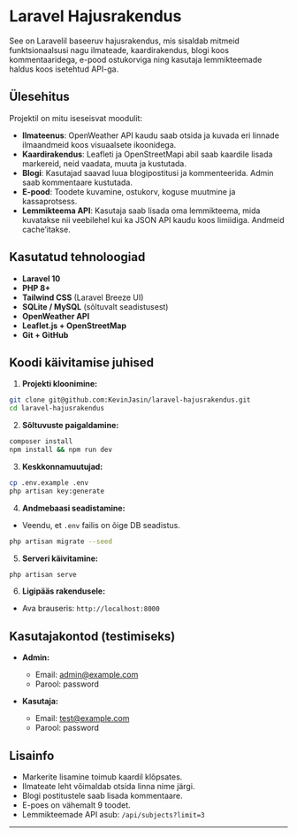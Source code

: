 # Laravel Hajusrakendus

See on Laravelil baseeruv hajusrakendus, mis sisaldab mitmeid funktsionaalsusi nagu ilmateade, kaardirakendus, blogi koos kommentaaridega, e-pood ostukorviga ning kasutaja lemmikteemade haldus koos isetehtud API-ga.

## Ülesehitus

Projektil on mitu iseseisvat moodulit:

- **Ilmateenus**: OpenWeather API kaudu saab otsida ja kuvada eri linnade ilmaandmeid koos visuaalsete ikoonidega.
- **Kaardirakendus**: Leafleti ja OpenStreetMapi abil saab kaardile lisada markereid, neid vaadata, muuta ja kustutada.
- **Blogi**: Kasutajad saavad luua blogipostitusi ja kommenteerida. Admin saab kommentaare kustutada.
- **E-pood**: Toodete kuvamine, ostukorv, koguse muutmine ja kassaprotsess.
- **Lemmikteema API**: Kasutaja saab lisada oma lemmikteema, mida kuvatakse nii veebilehel kui ka JSON API kaudu koos limiidiga. Andmeid cache’itakse.

## Kasutatud tehnoloogiad

- **Laravel 10**
- **PHP 8+**
- **Tailwind CSS** (Laravel Breeze UI)
- **SQLite / MySQL** (sõltuvalt seadistusest)
- **OpenWeather API**
- **Leaflet.js + OpenStreetMap**
- **Git + GitHub**

## Koodi käivitamise juhised

1. **Projekti kloonimine:**
```bash
git clone git@github.com:KevinJasin/laravel-hajusrakendus.git
cd laravel-hajusrakendus
```

2. **Sõltuvuste paigaldamine:**
```bash
composer install
npm install && npm run dev
```

3. **Keskkonnamuutujad:**
```bash
cp .env.example .env
php artisan key:generate
```

4. **Andmebaasi seadistamine:**
- Veendu, et `.env` failis on õige DB seadistus.
```bash
php artisan migrate --seed
```

5. **Serveri käivitamine:**
```bash
php artisan serve
```

6. **Ligipääs rakendusele:**
- Ava brauseris: `http://localhost:8000`

## Kasutajakontod (testimiseks)

- **Admin:**
  - Email: admin@example.com
  - Parool: password

- **Kasutaja:**
  - Email: test@example.com
  - Parool: password

## Lisainfo

- Markerite lisamine toimub kaardil klõpsates.
- Ilmateate leht võimaldab otsida linna nime järgi.
- Blogi postitustele saab lisada kommentaare.
- E-poes on vähemalt 9 toodet.
- Lemmikteemade API asub: `/api/subjects?limit=3`

---
